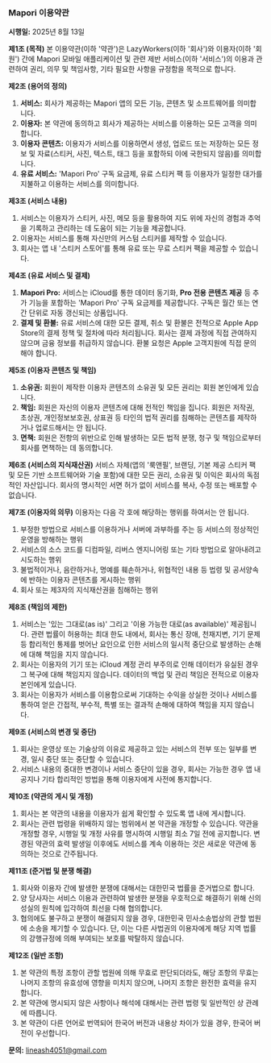 ### Mapori 이용약관

**시행일:** 2025년 8월 13일

**제1조 (목적)**
본 이용약관(이하 '약관')은 LazyWorkers(이하 '회사')와 이용자(이하 '회원') 간에 Mapori 모바일 애플리케이션 및 관련 제반 서비스(이하 '서비스')의 이용과 관련하여 권리, 의무 및 책임사항, 기타 필요한 사항을 규정함을 목적으로 합니다.

**제2조 (용어의 정의)**
1. **서비스:** 회사가 제공하는 Mapori 앱의 모든 기능, 콘텐츠 및 소프트웨어를 의미합니다.
2. **이용자:** 본 약관에 동의하고 회사가 제공하는 서비스를 이용하는 모든 고객을 의미합니다.
3. **이용자 콘텐츠:** 이용자가 서비스를 이용하면서 생성, 업로드 또는 저장하는 모든 정보 및 자료(스티커, 사진, 텍스트, 태그 등을 포함하되 이에 국한되지 않음)를 의미합니다.
4. **유료 서비스:** 'Mapori Pro' 구독 요금제, 유료 스티커 팩 등 이용자가 일정한 대가를 지불하고 이용하는 서비스를 의미합니다.

**제3조 (서비스 내용)**
1. 서비스는 이용자가 스티커, 사진, 메모 등을 활용하여 지도 위에 자신의 경험과 추억을 기록하고 관리하는 데 도움이 되는 기능을 제공합니다.
2. 이용자는 서비스를 통해 자신만의 커스텀 스티커를 제작할 수 있습니다.
3. 회사는 앱 내 '스티커 스토어'를 통해 유료 또는 무료 스티커 팩을 제공할 수 있습니다.

**제4조 (유료 서비스 및 결제)**
1. **Mapori Pro:** 서비스는 iCloud를 통한 데이터 동기화, **Pro 전용 콘텐츠 제공** 등 추가 기능을 포함하는 'Mapori Pro' 구독 요금제를 제공합니다. 구독은 월간 또는 연간 단위로 자동 갱신되는 상품입니다.
2. **결제 및 환불:** 유료 서비스에 대한 모든 결제, 취소 및 환불은 전적으로 Apple App Store의 결제 정책 및 절차에 따라 처리됩니다. 회사는 결제 과정에 직접 관여하지 않으며 금융 정보를 취급하지 않습니다. 환불 요청은 Apple 고객지원에 직접 문의해야 합니다.

**제5조 (이용자 콘텐츠 및 책임)**
1. **소유권:** 회원이 제작한 이용자 콘텐츠의 소유권 및 모든 권리는 회원 본인에게 있습니다.
2. **책임:** 회원은 자신의 이용자 콘텐츠에 대해 전적인 책임을 집니다. 회원은 저작권, 초상권, 개인정보보호권, 상표권 등 타인의 법적 권리를 침해하는 콘텐츠를 제작하거나 업로드해서는 안 됩니다.
3. **면책:** 회원은 전항의 위반으로 인해 발생하는 모든 법적 분쟁, 청구 및 책임으로부터 회사를 면책하는 데 동의합니다.

**제6조 (서비스의 지식재산권)**
서비스 자체(앱의 '룩앤필', 브랜딩, 기본 제공 스티커 팩 및 모든 기반 소프트웨어와 기술 포함)에 대한 모든 권리, 소유권 및 이익은 회사의 독점적인 자산입니다. 회사의 명시적인 서면 허가 없이 서비스를 복사, 수정 또는 배포할 수 없습니다.

**제7조 (이용자의 의무)**
이용자는 다음 각 호에 해당하는 행위를 하여서는 안 됩니다.
1. 부정한 방법으로 서비스를 이용하거나 서버에 과부하를 주는 등 서비스의 정상적인 운영을 방해하는 행위
2. 서비스의 소스 코드를 디컴파일, 리버스 엔지니어링 또는 기타 방법으로 알아내려고 시도하는 행위
3. 불법적이거나, 음란하거나, 명예를 훼손하거나, 위협적인 내용 등 법령 및 공서양속에 반하는 이용자 콘텐츠를 게시하는 행위
4. 회사 또는 제3자의 지식재산권을 침해하는 행위

**제8조 (책임의 제한)**
1. 서비스는 '있는 그대로(as is)' 그리고 '이용 가능한 대로(as available)' 제공됩니다. 관련 법률이 허용하는 최대 한도 내에서, 회사는 통신 장애, 천재지변, 기기 문제 등 합리적인 통제를 벗어난 요인으로 인한 서비스의 일시적 중단으로 발생하는 손해에 대해 책임을 지지 않습니다.
2. 회사는 이용자의 기기 또는 iCloud 계정 관리 부주의로 인해 데이터가 유실된 경우 그 복구에 대해 책임지지 않습니다. 데이터의 백업 및 관리 책임은 전적으로 이용자 본인에게 있습니다.
3. 회사는 이용자가 서비스를 이용함으로써 기대하는 수익을 상실한 것이나 서비스를 통하여 얻은 간접적, 부수적, 특별 또는 결과적 손해에 대하여 책임을 지지 않습니다.

**제9조 (서비스의 변경 및 중단)**
1. 회사는 운영상 또는 기술상의 이유로 제공하고 있는 서비스의 전부 또는 일부를 변경, 일시 중단 또는 중단할 수 있습니다.
2. 서비스 내용의 중대한 변경이나 서비스 중단이 있을 경우, 회사는 가능한 경우 앱 내 공지나 기타 합리적인 방법을 통해 이용자에게 사전에 통지합니다.

**제10조 (약관의 게시 및 개정)**
1. 회사는 본 약관의 내용을 이용자가 쉽게 확인할 수 있도록 앱 내에 게시합니다.
2. 회사는 관련 법령을 위배하지 않는 범위에서 본 약관을 개정할 수 있습니다. 약관을 개정할 경우, 시행일 및 개정 사유를 명시하여 시행일 최소 7일 전에 공지합니다. 변경된 약관의 효력 발생일 이후에도 서비스를 계속 이용하는 것은 새로운 약관에 동의하는 것으로 간주됩니다.

**제11조 (준거법 및 분쟁 해결)**
1. 회사와 이용자 간에 발생한 분쟁에 대해서는 대한민국 법률을 준거법으로 합니다.
2. 양 당사자는 서비스 이용과 관련하여 발생한 분쟁을 우호적으로 해결하기 위해 신의성실의 원칙에 입각하여 최선을 다해 협의합니다.
3. 협의에도 불구하고 분쟁이 해결되지 않을 경우, 대한민국 민사소송법상의 관할 법원에 소송을 제기할 수 있습니다. 단, 이는 다른 사법권의 이용자에게 해당 지역 법률의 강행규정에 의해 부여되는 보호를 박탈하지 않습니다.

**제12조 (일반 조항)**
1. 본 약관의 특정 조항이 관할 법원에 의해 무효로 판단되더라도, 해당 조항의 무효는 나머지 조항의 유효성에 영향을 미치지 않으며, 나머지 조항은 완전한 효력을 유지합니다.
2. 본 약관에 명시되지 않은 사항이나 해석에 대해서는 관련 법령 및 일반적인 상 관례에 따릅니다.
3. 본 약관이 다른 언어로 번역되어 한국어 버전과 내용상 차이가 있을 경우, 한국어 버전이 우선합니다.

**문의:** lineash4051@gmail.com